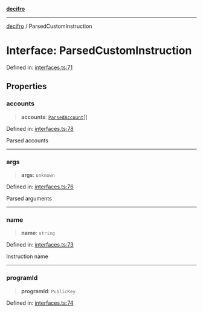 [**decifro**](../README.md)

***

[decifro](../README.md) / ParsedCustomInstruction

# Interface: ParsedCustomInstruction

Defined in: [interfaces.ts:71](https://github.com/dougEfresh/decifro/blob/052cf31bd09649eda8a05a939745830a399bb74d/src/interfaces.ts#L71)

## Properties

### accounts

> **accounts**: [`ParsedAccount`](ParsedAccount.md)[]

Defined in: [interfaces.ts:78](https://github.com/dougEfresh/decifro/blob/052cf31bd09649eda8a05a939745830a399bb74d/src/interfaces.ts#L78)

Parsed accounts

***

### args

> **args**: `unknown`

Defined in: [interfaces.ts:76](https://github.com/dougEfresh/decifro/blob/052cf31bd09649eda8a05a939745830a399bb74d/src/interfaces.ts#L76)

Parsed arguments

***

### name

> **name**: `string`

Defined in: [interfaces.ts:73](https://github.com/dougEfresh/decifro/blob/052cf31bd09649eda8a05a939745830a399bb74d/src/interfaces.ts#L73)

Instruction name

***

### programId

> **programId**: `PublicKey`

Defined in: [interfaces.ts:74](https://github.com/dougEfresh/decifro/blob/052cf31bd09649eda8a05a939745830a399bb74d/src/interfaces.ts#L74)
